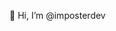 👋 Hi, I’m @imposterdev


<!---
imposterdev/imposterdev is a ✨ special ✨ repository because its `README.md` (this file) appears on your GitHub profile.
You can click the Preview link to take a look at your changes.
--->
